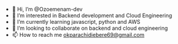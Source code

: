 - 👋 Hi, I’m @Ozoemenam-dev
- 👀 I’m interested in Backend development and Cloud Engineering
- 🌱 I’m currently learning javascript, python and AWS 
- 💞️ I’m looking to collaborate on backend and cloud engineering
- 📫 How to reach me okparachidiebere69@gmail.com

<!---
Ozoemenam-dev/Ozoemenam-dev is a ✨ special ✨ repository because its `README.md` (this file) appears on your GitHub profile.
You can click the Preview link to take a look at your changes.
--->
